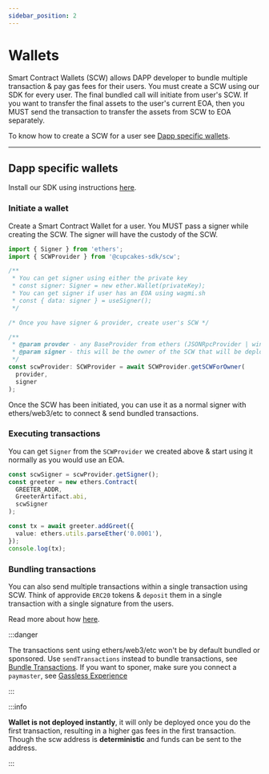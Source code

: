 ```yaml
---
sidebar_position: 2
---
```


# Wallets

Smart Contract Wallets (SCW) allows DAPP developer to bundle multiple transaction & pay gas fees for their users. You must create a SCW using our SDK for every user. The final bundled call will initiate from user's SCW. If you want to transfer the final assets to the user's current EOA, then you MUST send the transaction to transfer the assets from SCW to EOA separately.

To know how to create a SCW for a user see [Dapp specific wallets](./wallets.md#dapp-specific-wallets).

<!-- Now there are two ways to solve for this problem, first that you use our [User Specific Wallet](/docs/wallets/overview#user-specific-wallet), second that you create a [Dapp Specific Wallet](/docs/wallets/overview#dapp-specific-wallets) for every one of your users. -->

---

## Dapp specific wallets

Install our SDK using instructions [here](/docs/intro#installing-sdk).

### Initiate a wallet

Create a Smart Contract Wallet for a user. You MUST pass a signer while creating the SCW. The signer will have the custody of the SCW.

```typescript
import { Signer } from 'ethers';
import { SCWProvider } from '@cupcakes-sdk/scw';

/**
 * You can get signer using either the private key
 * const signer: Signer = new ether.Wallet(privateKey);
 * You can get signer if user has an EOA using wagmi.sh
 * const { data: signer } = useSigner();
 */

/* Once you have signer & provider, create user's SCW */

/**
 * @param provder - any BaseProvider from ethers (JSONRpcProvider | window.ethereum | etc)
 * @param signer - this will be the owner of the SCW that will be deployed.
 */
const scwProvider: SCWProvider = await SCWProvider.getSCWForOwner(
  provider,
  signer
);
```

Once the SCW has been initiated, you can use it as a normal signer with ethers/web3/etc to connect & send bundled transactions.

### Executing transactions

You can get `Signer` from the `SCWProvider` we created above & start using it normally as you would use an EOA.

```typescript
const scwSigner = scwProvider.getSigner();
const greeter = new ethers.Contract(
  GREETER_ADDR,
  GreeterArtifact.abi,
  scwSigner
);

const tx = await greeter.addGreet({
  value: ethers.utils.parseEther('0.0001'),
});
console.log(tx);
```

### Bundling transactions

You can also send multiple transactions within a single transaction using SCW. Think of approvide `ERC20` tokens & `deposit` them in a single transaction with a single signature from the users.

Read more about how [here](./bundle-transactions.md).

:::danger

The transactions sent using ethers/web3/etc won't be by default bundled or sponsored. Use `sendTransactions` instead to bundle transactions, see [Bundle Transactions](./bundle-transactions.md). If you want to sponer, make sure you connect a `paymaster`, see [Gassless Experience](./gassless-experience.md)

:::

:::info

**Wallet is not deployed instantly**, it will only be deployed once you do the first transaction, resulting in a higher gas fees in the first transaction.
Though the scw address is **deterministic** and funds can be sent to the address.

:::

<!-- ---

## User Specific Wallet

:::caution

**🚧 Upcoming**

This section is under development, DAPP developers are adviced to use DAPP Specific Wallet.

::: -->

<!-- Every user that interacts with your app will have a Cupcakes Wallet. They may create it by coming to our app, or vising a dapp that creates a user's cupcakes wallet. In this wallet, the user holds the custody -->
